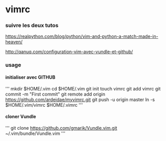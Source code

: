 # vimrc
### suivre les deux tutos

https://realpython.com/blog/python/vim-and-python-a-match-made-in-heaven/

http://qanuq.com/configuration-vim-avec-vundle-et-github/

### usage

#### initialiser avec GITHUB
'''
mkdir $HOME/.vim
cd $HOME/.vim
git init
touch vimrc
git add vimrc
git commit -m "First commit"
git remote add origin https://github.com/ardeidae/myvimrc.git
git push -u origin master
ln -s $HOME/.vim/vimrc $HOME/.vimrc
'''

#### cloner Vundle

''' git clone https://github.com/gmarik/Vundle.vim.git ~/.vim/bundle/Vundle.vim '''
